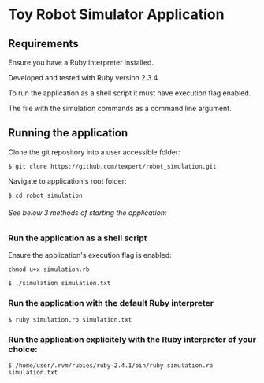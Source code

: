 # Toy Robot Simulator Application

## Requirements

Ensure you have a Ruby interpreter installed. 

Developed and tested with Ruby version 2.3.4

To run the application as a shell script it must have execution flag enabled.

The file with the simulation commands as a command line argument.

## Running the application

Clone the git repository into a user accessible folder:

```
$ git clone https://github.com/texpert/robot_simulation.git
```

Navigate to application's root folder:

```
$ cd robot_simulation
```

###### See below 3 methods of starting the application:

### Run the application as a shell script

Ensure the application's execution flag is enabled:
```
chmod u+x simulation.rb

```

```
$ ./simulation simulation.txt
```

### Run the application with the default Ruby interpreter

```
$ ruby simulation.rb simulation.txt
```

### Run the application explicitely with the Ruby interpreter of your choice:

```
$ /home/user/.rvm/rubies/ruby-2.4.1/bin/ruby simulation.rb simulation.txt
```
